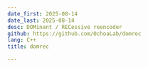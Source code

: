 ```yaml
---
date_first: 2025-08-14
date_last: 2025-08-14
desc: DOMinant / RECessive reencoder
github: https://github.com/OchoaLab/domrec
lang: C++
title: domrec

---
```

